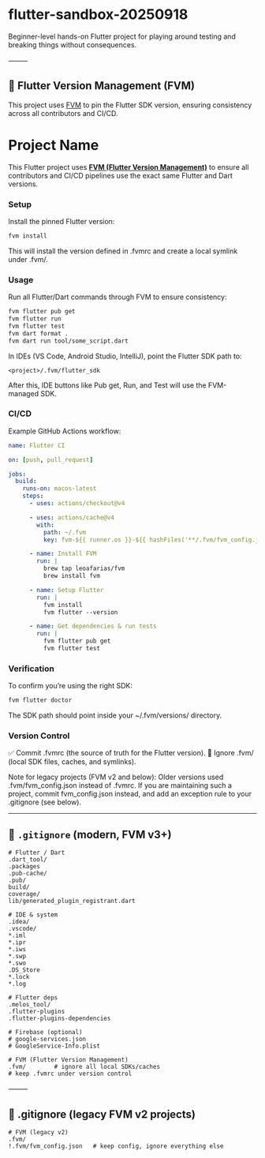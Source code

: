 # flutter-sandbox-20250918
Beginner-level hands-on Flutter project for playing around testing and breaking things without consequences.

⸻

## 🔧 Flutter Version Management (FVM)

This project uses [FVM](https://fvm.app/) to pin the Flutter SDK version, ensuring consistency across all contributors and CI/CD.

# Project Name

This Flutter project uses **[FVM (Flutter Version Management)](https://fvm.app/)** to ensure all contributors and CI/CD pipelines use the exact same Flutter and Dart versions.

### Setup

Install the pinned Flutter version:

```bash
fvm install
```

This will install the version defined in .fvmrc and create a local symlink under .fvm/.

### Usage

Run all Flutter/Dart commands through FVM to ensure consistency:

```bash
fvm flutter pub get
fvm flutter run
fvm flutter test
fvm dart format .
fvm dart run tool/some_script.dart
```

In IDEs (VS Code, Android Studio, IntelliJ), point the Flutter SDK path to:

```
<project>/.fvm/flutter_sdk
```

After this, IDE buttons like Pub get, Run, and Test will use the FVM-managed SDK.

### CI/CD

Example GitHub Actions workflow:

```yaml
name: Flutter CI

on: [push, pull_request]

jobs:
  build:
    runs-on: macos-latest
    steps:
      - uses: actions/checkout@v4

      - uses: actions/cache@v4
        with:
          path: ~/.fvm
          key: fvm-${{ runner.os }}-${{ hashFiles('**/.fvm/fvm_config.json') }}

      - name: Install FVM
        run: |
          brew tap leoafarias/fvm
          brew install fvm

      - name: Setup Flutter
        run: |
          fvm install
          fvm flutter --version

      - name: Get dependencies & run tests
        run: |
          fvm flutter pub get
          fvm flutter test
```

### Verification

To confirm you’re using the right SDK:

```bash
fvm flutter doctor
```

The SDK path should point inside your ~/.fvm/versions/ directory.

### Version Control
✅ Commit .fvmrc (the source of truth for the Flutter version).
🚫 Ignore .fvm/ (local SDK files, caches, and symlinks).

Note for legacy projects (FVM v2 and below):
Older versions used .fvm/fvm_config.json instead of .fvmrc. If you are maintaining such a project, commit fvm_config.json instead, and add an exception rule to your .gitignore (see below).

---

## 📄 `.gitignore` (modern, FVM v3+)

```gitignore
# Flutter / Dart
.dart_tool/
.packages
.pub-cache/
.pub/
build/
coverage/
lib/generated_plugin_registrant.dart

# IDE & system
.idea/
.vscode/
*.iml
*.ipr
*.iws
*.swp
*.swo
.DS_Store
*.lock
*.log

# Flutter deps
.melos_tool/
.flutter-plugins
.flutter-plugins-dependencies

# Firebase (optional)
# google-services.json
# GoogleService-Info.plist

# FVM (Flutter Version Management)
.fvm/        # ignore all local SDKs/caches
# keep .fvmrc under version control
```

⸻

## 📄 .gitignore (legacy FVM v2 projects)

```gitignore
# FVM (legacy v2)
.fvm/
!.fvm/fvm_config.json   # keep config, ignore everything else
```
